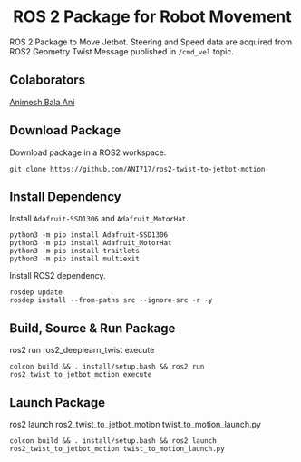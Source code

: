 <p align="center">
  <h1 align="center">ROS 2 Package for Robot Movement</h1>
</p>

ROS 2 Package to Move Jetbot. Steering and Speed data are acquired from ROS2 Geometry Twist Message published in `/cmd_vel` topic.

## Colaborators
[Animesh Bala Ani](https://www.linkedin.com/in/ani717/)

## Download Package
Download package in a ROS2 workspace.
```
git clone https://github.com/ANI717/ros2-twist-to-jetbot-motion
```

## Install Dependency
Install `Adafruit-SSD1306` and `Adafruit_MotorHat`.
```
python3 -m pip install Adafruit-SSD1306
python3 -m pip install Adafruit_MotorHat
python3 -m pip install traitlets
python3 -m pip install multiexit
```
Install ROS2 dependency.
```
rosdep update
rosdep install --from-paths src --ignore-src -r -y
```

## Build, Source & Run Package
ros2 run ros2_deeplearn_twist execute
```
colcon build && . install/setup.bash && ros2 run ros2_twist_to_jetbot_motion execute
```

## Launch Package
ros2 launch ros2_twist_to_jetbot_motion twist_to_motion_launch.py
```
colcon build && . install/setup.bash && ros2 launch ros2_twist_to_jetbot_motion twist_to_motion_launch.py
```

